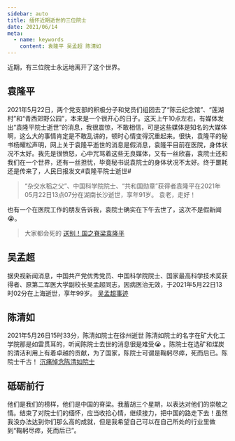 ```yaml
---
sidebar: auto
title: 缅怀近期逝世的三位院士
date: 2021/06/14
meta:
  - name: keywords
    content: 袁隆平 吴孟超 陈清如
---
```


近期，有三位院士永远地离开了这个世界。

## 袁隆平

2021年5月22日，两个党支部的积极分子和党员们组团去了“陈云纪念馆”、“莲湖村”和“青西郊野公园”，本来是一个很开心的日子。这天上午10点左右，有媒体发出“袁隆平院士逝世”的消息，我很震惊，不敢相信，可是这些媒体是知名的大媒体啊，这么大的事情肯定是不敢乱讲的，顿时心情变得沉重起来。很快，袁隆平的秘书杨耀松声明，网上关于袁隆平逝世的消息是假消息，袁隆平目前在医院，身体状况不太好。我先是很愤怒，心中咒骂着这些无良媒体，又有一丝欣喜，袁院士还和我们在一个世界，还有一丝担忧，毕竟秘书说袁院士的身体状况不太好。终于噩耗还是传来了，人民日报发文#袁隆平院士逝世#
> “杂交水稻之父”、中国科学院院士、“共和国勋章”获得者袁隆平在2021年05月22日13点07分在湖南长沙逝世，享年91岁。
> 袁老，走好！

也有一个在医院工作的朋友告诉我，袁院士确实在下午去世了，这次不是假新闻😭。
> 大家都会死的
[送别！国之脊梁袁隆平](https://mp.weixin.qq.com/s/qO6PfJlJbyN1tVOH9HBDTA)

## 吴孟超

据央视新闻消息，中国共产党优秀党员、中国科学院院士、国家最高科学技术奖获得者、原第二军医大学副校长吴孟超同志，因病医治无效，于2021年5月22日13时02分在上海逝世，享年99岁。
[吴孟超事迹](https://mp.weixin.qq.com/s/vihgLQHBOoljobY8at5O7g)

## 陈清如

2021年5月26日15时33分，陈清如院士在徐州逝世
陈清如院士的名字在矿大化工学院那是如雷贯耳的，听闻陈院士去世的消息很是难受😭 。陈院士在选矿和煤炭的清洁利用上有着卓越的贡献，为了国家，陈院士可谓是鞠躬尽瘁，死而后已。陈院士千古！
[沉痛悼念陈清如院士](https://mp.weixin.qq.com/s/g0d-gA-hmOWjKlkrc9SrxQ)

## 砥砺前行

他们是我们的榜样，他们是中国的脊梁。我蓄胡三个星期，以表达对他们的崇敬之情。结束了对院士们的缅怀，应当收拾心情，继续接力，把中国的路走下去！虽然我没办法达到你们那么高的成就，但是我希望自己可以在自己所处的行业里做到“鞠躬尽瘁，死而后已”。
